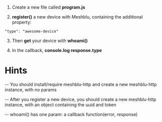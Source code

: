 1) Create a new file called **program.js**

2) **register()** a new device with Meshblu, containing the additional property:
```
"type": "awesome-device"
```

3) Then **get** your device with **whoami()**

4) In the callback, **console.log response.type**

# Hints
-- You should install/require meshblu-http and create a new meshblu-http instance, with no params

-- After you register a new device, you should create a new meshblu-http instance, with an object containing the uuid and token

-- whoami() has one param: a callback function(error, response)
